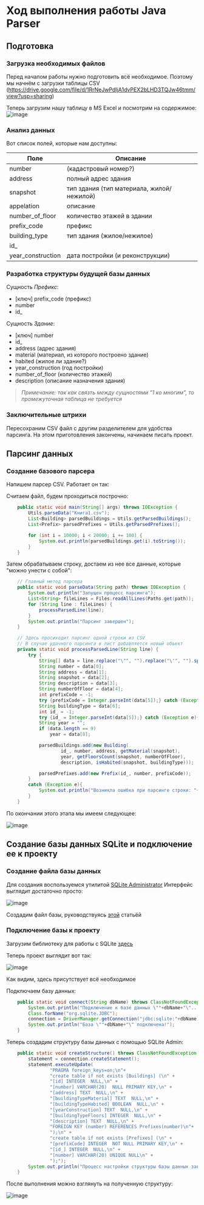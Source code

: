# Ход выполнения работы Java Parser

## Подготовка

### Загрузка необходимых файлов
Перед началом работы нужно подготовить всё необходимое.
Поэтому мы начнём с загрузки таблицы CSV (https://drive.google.com/file/d/1RrNeJwPdIjA1dvPEX2bLHD3TQJw46tmm/view?usp=sharing)

Теперь загрузим нашу таблицу в MS Excel и посмотрим на содержимое:
![image](https://user-images.githubusercontent.com/92515117/147056586-f09a7a73-4c2b-4c45-8d7a-58249522f44b.png)

### Анализ данных
Вот список полей, которые нам доступны:

| Поле | Описание |
| ---- | -------- |
| number | (кадастровый номер?) |
| address | полный адрес здания |
| snapshot | тип здания (тип материала, жилой/нежилой) |
| appelation | описание |
| number_of_floor | количество этажей в здании |
| prefix_code | префикс |
| building_type | тип здания (жилое/нежилое) |
| id_ |  |
| year_construction | дата постройки (и реконструкции) |

### Разработка структуры будущей базы данных

Сущность *Префикс*:
* \[ключ\] prefix_code (префикс)
* number
* id_

Сущность *Здание*:
* \[ключ\] number
* id_
* address (адрес здания)
* material (материал, из которого построено здание)
* habited (жилое ли здание?)
* year_construction (год постройки)
* number_of_floor (количество этажей)
* description (описание назначения здания)

> _Примечание: так как связть между сущностями "1 ко многим", то промежуточная таблица не требуется_

### Заключительные штрихи
Пересохраним CSV файл с другим разделителем для удобства парсинга.
На этом приготовления закончены, начинаем писать проект.

## Парсинг данных

### Создание базового парсера

Напишем парсер CSV. Работает он так:

Считаем файл, будем проходиться построчно:

```java
    public static void main(String[] args) throws IOException {
        Utils.parseData("Книга1.csv");
        List<Building> parsedBuildings = Utils.getParsedBuildings();
        List<Prefix> parsedPrefixes = Utils.getParsedPrefixes();

        for (int i = 10000; i < 20000; i += 100) {
            System.out.println(parsedBuildings.get(i).toString());
        }
    }
```

Затем обрабатываем строку, достаем из нее все данные, которые "можно унести с собой":

```java
    // Главный метод парсера
    public static void parseData(String path) throws IOException {
        System.out.println("Запущен процесс парсинга");
        List<String> fileLines = Files.readAllLines(Paths.get(path));
        for (String line : fileLines) {
            processParsedLine(line);
        }
        System.out.println("Парсинг завершен");
    }
```
```java
    // Здесь просиходит парсинг одной строки из CSV
    // В случае удачного парсинга в лист добавляется новый объект
    private static void processParsedLine(String line) {
        try {
            String[] data = line.replace("\"", "").replace("\'", "").split(";");
            String number = data[0];
            String address = data[1];
            String snapshot = data[2];
            String description = data[3];
            String numberOfFloor = data[4];
            int prefixCode = -1;
            try {prefixCode = Integer.parseInt(data[5]);} catch (Exception e){}
            String buildingType = data[6];
            int id_ = -1;
            try {id_ = Integer.parseInt(data[5]);} catch (Exception e){}
            String year = "";
            if (data.length == 9)
                year = data[8];

            parsedBuildings.add(new Building(
                    id_, number, address, getMaterial(snapshot),
                    year, getFloorsCount(snapshot, numberOfFloor),
                    description, isHabited(snapshot, buildingType)));

            parsedPrefixes.add(new Prefix(id_, number, prefixCode));
        }
        catch (Exception e){
            System.out.println("Возникла ошибка при парсинге строки: "+line);
        }
    }
```

По окончании этого этапа мы имеем следующее:

![image](https://user-images.githubusercontent.com/92515117/147113799-3cc4a71b-f9cd-49c4-8041-949214a58e4a.png)

## Создание базы данных SQLite и подключение ее к проекту

### Создание файла базы данных

Для создания воспользуемся утилитой [SQLite Administrator](http://sqliteadmin.orbmu2k.de/)
Интерфейс выглядит достаточно просто:

![image](https://user-images.githubusercontent.com/92515117/147115700-2764cdee-0519-4ef3-be72-0794a62e436c.png)

Создадим файл базы, руководствуясь [этой](https://habr.com/ru/sandbox/88039/) статьёй

### Подключение базы к проекту

Загрузим библиотеку для работы с SQLite [здесь](http://www.java2s.com/Code/Jar/s/Downloadsqlitejdbc372jar.htm#google_vignette)

Теперь проект выглядит вот так:

![image](https://user-images.githubusercontent.com/92515117/147116585-ea45ba6a-2b50-41cb-8da7-56af2ee2d2a5.png)

Как видим, здесь присутствует всё необходимое

Подключаем базу данных:

```java
    public static void connect(String dbName) throws ClassNotFoundException, SQLException {
        System.out.println("Подключение к базе данных \""+dbName+"\"...");
        Class.forName("org.sqlite.JDBC");
        connection = DriverManager.getConnection("jdbc:sqlite:"+dbName);
        System.out.println("База \""+dbName+"\" подключена!");
    }
```

Теперь создадим структуру базы данных с помощью SQLite Admin:

```java
    public static void createStructure() throws ClassNotFoundException, SQLException {
        statement = connection.createStatement();
        statement.executeUpdate(
                "PRAGMA foreign_keys=on;\n"+
                "create table if not exists [Buildings] (\n" +
                "[id] INTEGER  NULL,\n" +
                "[number] VARCHAR(20)  NULL PRIMARY KEY,\n" +
                "[address] TEXT  NULL,\n" +
                "[buildingTypeMaterial] TEXT  NULL,\n" +
                "[buildingTypeHabited] BOOLEAN  NULL,\n" +
                "[yearConstruction] TEXT  NULL,\n" +
                "[buildingTypeFloors] INTEGER  NULL,\n" +
                "[description] TEXT  NULL,\n" +
                "FOREIGN KEY (number) REFERENCES Prefixes(number)\n"+
                ");\n" +
                "create table if not exists [Prefixes] (\n" +
                "[prefixCode] INTEGER  NOT NULL PRIMARY KEY,\n" +
                "[id_] INTEGER  NULL,\n" +
                "[number] VARCHAR(20) UNIQUE NULL\n" +
                ");");
        System.out.println("Процесс настройки структуры базы данных завершен");
    }
```

После выполнения можно взглянуть на полученную структуру:

![image](https://user-images.githubusercontent.com/92515117/147199541-6063f4bf-bcd6-4587-a9ff-66fe290bd78e.png)










